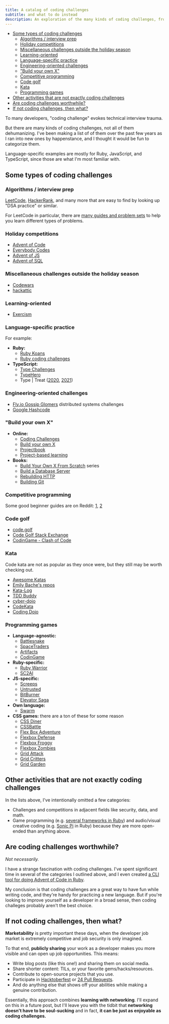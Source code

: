 ```yaml
---
title: A catalog of coding challenges
subtitle: and what to do instead
description: An exploration of the many kinds of coding challenges, from LeetCode to code golf, and suggestions of more valuable ways to improve yourself as a developer.
---
```


- [Some types of coding challenges](#some-types-of-coding-challenges)
  - [Algorithms / interview prep](#algorithms--interview-prep)
  - [Holiday competitions](#holiday-competitions)
  - [Miscellaneous challenges outside the holiday season](#miscellaneous-challenges-outside-the-holiday-season)
  - [Learning-oriented](#learning-oriented)
  - [Language-specific practice](#language-specific-practice)
  - [Engineering-oriented challenges](#engineering-oriented-challenges)
  - ["Build your own X"](#build-your-own-x)
  - [Competitive programming](#competitive-programming)
  - [Code golf](#code-golf)
  - [Kata](#kata)
  - [Programming games](#programming-games)
- [Other activities that are not exactly coding challenges](#other-activities-that-are-not-exactly-coding-challenges)
- [Are coding challenges worthwhile?](#are-coding-challenges-worthwhile)
- [If not coding challenges, then what?](#if-not-coding-challenges-then-what)

To many developers, "coding challenge" evokes technical interview trauma.

But there are many kinds of coding challenges, not all of them dehumanizing. I've been making a list of of them over the past few years as I ran into new ones by happenstance, and I thought it would be fun to categorize them.

Language-specific examples are mostly for Ruby, JavaScript, and TypeScript, since those are what I'm most familiar with.

## Some types of coding challenges

### Algorithms / interview prep

[LeetCode](https://leetcode.com/), [HackerRank](https://www.hackerrank.com/), and many more that are easy to find by looking up "DSA practice" or similar.

For LeetCode in particular, there are [many guides and problem sets](https://github.com/fpsvogel/learn-cs/tree/9759c4531cffadada0b9658f6ee958196879f3b6#leetcode) to help you learn different types of problems.

### Holiday competitions

- [Advent of Code](https://adventofcode.com)
- [Everybody Codes](https://everybody.codes)
- [Advent of JS](https://www.adventofjs.com)
- [Advent of SQL](https://adventofsql.com)

### Miscellaneous challenges outside the holiday season

- [Codewars](https://www.codewars.com/)
- [hackattic](https://hackattic.com/challenges)

### Learning-oriented

- [Exercism](https://exercism.org)

### Language-specific practice

For example:

- **Ruby:**
  - [Ruby Koans](https://koans.idogawa.com/)
  - [Ruby coding challenges](https://github.com/Arrowsome/ruby-coding-challenges)
- **TypeScript:**
  - [Type Challenges](https://tsch.js.org/)
  - [TypeHero](https://typehero.dev/)
  - Type | Treat ([2020](https://dev.to/typescript/type-treat-challenge-1-829), [2021](https://devblogs.microsoft.com/typescript/type-treat-2021-day-1/))

### Engineering-oriented challenges

- [Fly.io Gossip Glomers](https://fly.io/dist-sys/) distributed systems challenges
- [Google Hashcode](https://github.com/pierreavn/google-hashcode-archive)

### "Build your own X"

- **Online:**
  - [Coding Challenges](https://codingchallenges.fyi)
  - [Build your own X](https://github.com/codecrafters-io/build-your-own-x)
  - [Projectbook](https://projectbook.code.brettchalupa.com)
  - [Project-based learning](https://github.com/practical-tutorials/project-based-learning#ruby)
- **Books:**
  - [Build Your Own X From Scratch](https://build-your-own.org/) series
  - [Build a Database Server](https://technicaldeft.com/build-a-database-server)
  - [Rebuilding HTTP](https://noahgibbs.gumroad.com/l/rebuilding_http)
  - [Building Git](https://shop.jcoglan.com/building-git/)

### Competitive programming

Some good beginner guides are on Reddit: [1](https://www.reddit.com/r/csMajors/comments/z4qjzx/a_guide_to_competitive_programming/), [2](https://www.reddit.com/r/Btechtards/comments/1dv6ttx/competitive_programming_resources_that_i_found/)

### Code golf

- [code.golf](https://code.golf/)
- [Code Golf Stack Exchange](https://codegolf.stackexchange.com/)
- [CodinGame - Clash of Code](https://www.codingame.com/multiplayer/clashofcode)

### Kata

Code kata are not as popular as they once were, but they still may be worth checking out.

- [Awesome Katas](https://github.com/gamontal/awesome-katas)
- [Emily Bache's repos](https://github.com/emilybache/)
- [Kata-Log](https://kata-log.rocks/tdd)
- [TDD Buddy](https://tddbuddy.com/katas.html)
- [cyber-dojo](https://cyber-dojo.org)
- [CodeKata](http://codekata.com/)
- [Coding Dojo](https://codingdojo.org/kata/)

### Programming games

- **Language-agnostic:**
  - [Battlesnake](https://play.battlesnake.com/)
  - [SpaceTraders](https://spacetraders.io/)
  - [Artifacts](https://artifactsmmo.com/)
  - [CodinGame](https://www.codingame.com)
- **Ruby-specific:**
  - [Ruby Warrior](https://palkan.github.io/ruby-warrior/)
  - [SC2AI](https://sc2ai.pages.dev/)
- **JS-specific:**
  - [Screeps](https://screeps.com/)
  - [Untrusted](https://untrustedgame.com/)
  - [BitBurner](https://bitburner-official.github.io/)
  - [Elevator Saga](https://play.elevatorsaga.com/)
- **Own language:**
  - [Swarm](https://swarm-game.github.io/)
- **CSS games:** there are a ton of these for some reason
  - [CSS Diner](https://flukeout.github.io/)
  - [CSSBattle](https://cssbattle.dev/)
  - [Flex Box Adventure](https://codingfantasy.com/games/flexboxadventure)
  - [Flexbox Defense](http://www.flexboxdefense.com/)
  - [Flexbox Froggy](https://flexboxfroggy.com/)
  - [Flexbox Zombies](https://flexboxzombies.com/)
  - [Grid Attack](https://codingfantasy.com/games/css-grid-attack)
  - [Grid Critters](https://gridcritters.com/)
  - [Grid Garden](https://cssgridgarden.com/)

## Other activities that are not exactly coding challenges

In the lists above, I've intentionally omitted a few categories:

- Challenges and competitions in adjacent fields like security, data, and math.
- Game programming (e.g. [several frameworks in Ruby](https://github.com/fpsvogel/learn-ruby#beyond-web-development)) and audio/visual creative coding (e.g. [Sonic Pi](https://sonic-pi.net/) in Ruby) because they are more open-ended than anything above.

## Are coding challenges worthwhile?

*Not necessarily.*

I have a strange fascination with coding challenges. I've spent significant time in several of the categories I outlined above, and I even created [a CLI tool for doing Advent of Code in Ruby](https://github.com/fpsvogel/advent_of_ruby).

My conclusion is that coding challenges are a great way to have fun while writing code, and they're handy for practicing a new language. But if you're looking to improve yourself as a developer in a broad sense, then coding challeges probably aren't the best choice.

## If not coding challenges, then what?

**Marketability** is pretty important these days, when the developer job market is extremely competitive and job security is only imagined.

To that end, **publicly sharing** your work as a developer makes you more visible and can open up job opportunities. This means:

- Write blog posts (like this one!) and sharing them on social media.
- Share shorter content: TILs, or your favorite gems/hacks/resources.
- Contribute to open-source projects that you use.
- Participate in [Hacktoberfest](https://hacktoberfest.com/) or [24 Pull Requests](https://24pullrequests.com/).
- And do anything else that shows off your abilities while making a genuine contribution.

Essentially, this approach combines **learning with networking**. I'll expand on this in a future post, but I'll leave you with the tidbit that **networking doesn't have to be soul-sucking** and in fact, **it can be just as enjoyable as coding challenges.**
